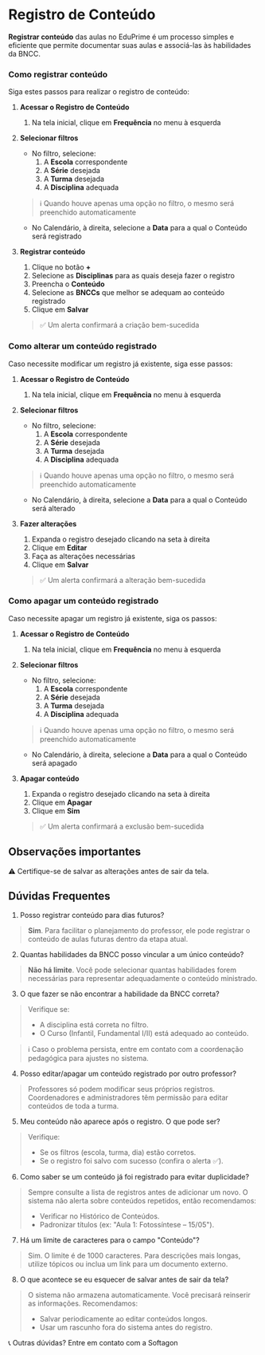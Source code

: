 # Registro de Conteúdo

**Registrar conteúdo** das aulas no EduPrime é um processo simples e eficiente que permite documentar suas aulas e associá-las às habilidades da BNCC.

### Como registrar conteúdo

Siga estes passos para realizar o registro de conteúdo:

1. **Acessar o Registro de Conteúdo**
   1. Na tela inicial, clique em **Frequência** no menu à esquerda

2. **Selecionar filtros**
   - No filtro, selecione:
     1. A **Escola** correspondente
     2. A **Série** desejada
     3. A **Turma** desejada
     4. A **Disciplina** adequada
   > ℹ️ Quando houve apenas uma opção no filtro, o mesmo será preenchido automaticamente
   - No Calendário, à direita, selecione a **Data** para a qual o Conteúdo será registrado

3. **Registrar conteúdo**
   1. Clique no botão **+**
   2. Selecione as **Disciplinas** para as quais deseja fazer o registro
   3. Preencha o **Conteúdo**
   4. Selecione as **BNCCs** que melhor se adequam ao conteúdo registrado
   5. Clique em **Salvar**
   > ✅ Um alerta confirmará a criação bem-sucedida

### Como alterar um conteúdo registrado

  Caso necessite modificar um registro já existente, siga esse passos:

1. **Acessar o Registro de Conteúdo**
   1. Na tela inicial, clique em **Frequência** no menu à esquerda

2. **Selecionar filtros**
   - No filtro, selecione:
     1. A **Escola** correspondente
     2. A **Série** desejada
     3. A **Turma** desejada
     4. A **Disciplina** adequada
   > ℹ️ Quando houve apenas uma opção no filtro, o mesmo será preenchido automaticamente
   - No Calendário, à direita, selecione a **Data** para a qual o Conteúdo será alterado

3. **Fazer alterações**
    1. Expanda o registro desejado clicando na seta à direita
    2. Clique em **Editar**
    3. Faça as alterações necessárias
    4. Clique em **Salvar**
    > ✅ Um alerta confirmará a alteração bem-sucedida

### Como apagar um conteúdo registrado

  Caso necessite apagar um registro já existente, siga os passos:

1. **Acessar o Registro de Conteúdo**
   1. Na tela inicial, clique em **Frequência** no menu à esquerda

2. **Selecionar filtros**
   - No filtro, selecione:
     1. A **Escola** correspondente
     2. A **Série** desejada
     3. A **Turma** desejada
     4. A **Disciplina** adequada
   > ℹ️ Quando houve apenas uma opção no filtro, o mesmo será preenchido automaticamente
   - No Calendário, à direita, selecione a **Data** para a qual o Conteúdo será apagado

3. **Apagar conteúdo**
    1. Expanda o registro desejado clicando na seta à direita
    2. Clique em **Apagar**
    3. Clique em **Sim**
    > ✅ Um alerta confirmará a exclusão bem-sucedida

## Observações importantes

⚠️ Certifique-se de salvar as alterações antes de sair da tela.

## Dúvidas Frequentes

1. Posso registrar conteúdo para dias futuros?

> **Sim**. Para facilitar o planejamento do professor, ele pode registrar o conteúdo de aulas futuras dentro da etapa atual.

2. Quantas habilidades da BNCC posso vincular a um único conteúdo?

> **Não há limite**. Você pode selecionar quantas habilidades forem necessárias para representar adequadamente o conteúdo ministrado.

3. O que fazer se não encontrar a habilidade da BNCC correta?

> Verifique se:
   >- A disciplina está correta no filtro.
   >- O Curso (Infantil, Fundamental I/II) está adequado ao conteúdo.
 
> ℹ️ Caso o problema persista, entre em contato com a coordenação pedagógica para ajustes no sistema.

4. Posso editar/apagar um conteúdo registrado por outro professor?
> Professores só podem modificar seus próprios registros. Coordenadores e administradores têm permissão para editar conteúdos de toda a turma.

5. Meu conteúdo não aparece após o registro. O que pode ser?
> Verifique:
   >- Se os filtros (escola, turma, dia) estão corretos.
   >- Se o registro foi salvo com sucesso (confira o alerta ✅).

6. Como saber se um conteúdo já foi registrado para evitar duplicidade?
> Sempre consulte a lista de registros antes de adicionar um novo. O sistema não alerta sobre conteúdos repetidos, então recomendamos:
   >- Verificar no Histórico de Conteúdos.
   >- Padronizar títulos (ex: "Aula 1: Fotossíntese – 15/05").

7. Há um limite de caracteres para o campo "Conteúdo"?
> Sim. O limite é de 1000 caracteres. Para descrições mais longas, utilize tópicos ou inclua um link para um documento externo.

8. O que acontece se eu esquecer de salvar antes de sair da tela?
> O sistema não armazena automaticamente. Você precisará reinserir as informações. Recomendamos:
   >- Salvar periodicamente ao editar conteúdos longos.
   >- Usar um rascunho fora do sistema antes do registro.

📞 Outras dúvidas? Entre em contato com a Softagon